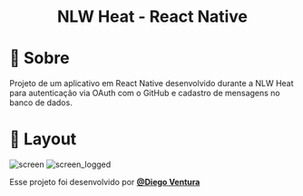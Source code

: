 <h1 align="center">NLW Heat - React Native</h1>

# 📖 Sobre
Projeto de um aplicativo em React Native desenvolvido durante a NLW Heat para autenticação via OAuth com o GitHub e cadastro de mensagens no banco de dados.

# 🎨 Layout

![screen](https://user-images.githubusercontent.com/79009385/138591985-9bde5137-fdb4-4b95-96df-d760ccb5af74.jpg)
![screen_logged](https://user-images.githubusercontent.com/79009385/138591990-ad5624f6-905b-44f3-976d-c35f56e8b053.jpg)

Esse projeto foi desenvolvido por **[@Diego Ventura](https://www.linkedin.com/in/diegoventurasg/)**

